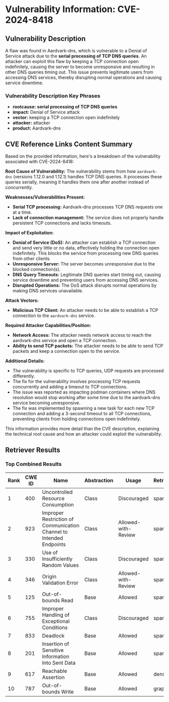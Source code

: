 # Vulnerability Information: CVE-2024-8418

## Vulnerability Description
A flaw was found in Aardvark-dns, which is vulnerable to a Denial of Service attack due to the **serial processing of TCP DNS queries**. An attacker can exploit this flaw by keeping a TCP connection open indefinitely, causing the server to become unresponsive and resulting in other DNS queries timing out. This issue prevents legitimate users from accessing DNS services, thereby disrupting normal operations and causing service downtime.

### Vulnerability Description Key Phrases
- **rootcause:** **serial processing of TCP DNS queries**
- **impact:** Denial of Service attack
- **vector:** keeping a TCP connection open indefinitely
- **attacker:** attacker
- **product:** Aardvark-dns

## CVE Reference Links Content Summary
Based on the provided information, here's a breakdown of the vulnerability associated with CVE-2024-8418:

**Root Cause of Vulnerability:**
The vulnerability stems from how `aardvark-dns` (versions 1.12.0 and 1.12.1) handles TCP DNS queries. It processes these queries serially, meaning it handles them one after another instead of concurrently.

**Weaknesses/Vulnerabilities Present:**
- **Serial TCP processing:**  Aardvark-dns processes TCP DNS requests one at a time.
- **Lack of connection management:** The service does not properly handle persistent TCP connections and lacks timeouts.

**Impact of Exploitation:**
- **Denial of Service (DoS):** An attacker can establish a TCP connection and send very little or no data, effectively holding the connection open indefinitely. This blocks the service from processing new DNS queries from other clients.
- **Unresponsive Server:**  The server becomes unresponsive due to the blocked connection(s).
- **DNS Query Timeouts:** Legitimate DNS queries start timing out, causing service downtime and preventing users from accessing DNS services.
- **Disrupted Operations:** The DoS attack disrupts normal operations by making DNS services unavailable.

**Attack Vectors:**
- **Malicious TCP Client:** An attacker needs to be able to establish a TCP connection to the `aardvark-dns` service.

**Required Attacker Capabilities/Position:**
- **Network Access:**  The attacker needs network access to reach the aardvark-dns service and open a TCP connection.
- **Ability to send TCP packets:** The attacker needs to be able to send TCP packets and keep a connection open to the service.

**Additional Details:**
-  The vulnerability is specific to TCP queries, UDP requests are processed differently.
- The fix for the vulnerability involves processing TCP requests concurrently and adding a timeout to TCP connections.
- The issue was reported as impacting podman containers where DNS resolution would stop working after some time due to the aardvark-dns service becoming unresponsive.
- The fix was implemented by spawning a new task for each new TCP connection and adding a 3-second timeout to all TCP connections, preventing clients from holding connections open indefinitely.

This information provides more detail than the CVE description, explaining the technical root cause and how an attacker could exploit the vulnerability.

## Retriever Results

### Top Combined Results

| Rank | CWE ID | Name | Abstraction | Usage  | Retrievers | Individual Scores |
|------|--------|------|-------------|-------|------------|-------------------|
| 1 | 400 | Uncontrolled Resource Consumption | Class | Discouraged | sparse | 0.454 |
| 2 | 923 | Improper Restriction of Communication Channel to Intended Endpoints | Class | Allowed-with-Review | sparse | 0.443 |
| 3 | 330 | Use of Insufficiently Random Values | Class | Discouraged | sparse | 0.442 |
| 4 | 346 | Origin Validation Error | Class | Allowed-with-Review | sparse | 0.438 |
| 5 | 125 | Out-of-bounds Read | Base | Allowed | sparse | 0.424 |
| 6 | 755 | Improper Handling of Exceptional Conditions | Class | Discouraged | sparse | 0.415 |
| 7 | 833 | Deadlock | Base | Allowed | sparse | 0.407 |
| 8 | 201 | Insertion of Sensitive Information Into Sent Data | Base | Allowed | sparse | 0.399 |
| 9 | 617 | Reachable Assertion | Base | Allowed | dense | 0.514 |
| 10 | 787 | Out-of-bounds Write | Base | Allowed | graph | 0.002 |

